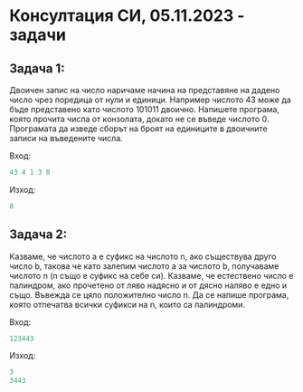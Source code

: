 # Консултация СИ, 05.11.2023 - задачи

## Задача 1: 
Двоичен запис на число наричаме начина на представяне на дадено число чрез поредица от нули и единици. Например числото 43 може да бъде представено като числото 101011 двоично. Напишете програма, която прочита числа от конзолата, докато не се въведе числото 0. Програмата да изведе сборът на броят на единиците в двоичните записи на въведените числа.

Вход: 
```c++
43 4 1 3 0
```
Изход:
```c++
8
```
## Задача 2: 
Казваме, че числото a е суфикс на числото n, ако съществува друго число b, такова че като залепим числото a за числото b, получаваме числото n (n също е суфикс на себе си). Казваме, че естествено число е палиндром, ако прочетено от ляво надясно и от дясно наляво е едно и също. Въвежда се цяло положително число n. Да се напише програма, която отпечатва всички суфикси на n, които са палиндроми.

Вход: 
```c++
123443
```
Изход:
```c++
3
3443
```
